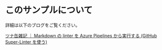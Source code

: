 # このサンプルについて

詳細は以下のブログをご覧ください。

[ツナ缶雑記 ｜ Markdown の linter を Azure Pipelines から実行する (GitHub Super-Linter を使う)](https://tsuna-can.hateblo.jp/entry/2021/07/05/130000)
